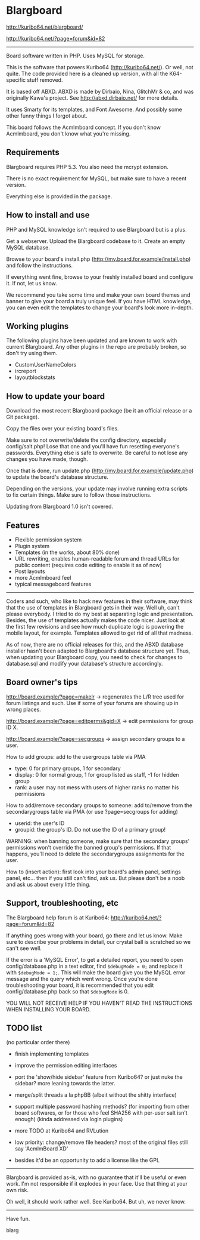 # Blargboard

http://kuribo64.net/blargboard/

http://kuribo64.net/?page=forum&id=82

-------------------------------------------------------------------------------

Board software written in PHP. Uses MySQL for storage.

This is the software that powers Kuribo64 (http://kuribo64.net/). Or well, not quite.
The code provided here is a cleaned up version, with all the K64-specific stuff removed.

It is based off ABXD. ABXD is made by Dirbaio, Nina, GlitchMr & co, and was originally
Kawa's project. See http://abxd.dirbaio.net/ for more details.

It uses Smarty for its templates, and Font Awesome. And possibly some other funny things 
I forgot about.

This board follows the Acmlmboard concept. If you don't know Acmlmboard, you don't know what you're missing.

## Requirements

Blargboard requires PHP 5.3. You also need the mcrypt extension.

There is no exact requirement for MySQL, but make sure to have a recent version.

Everything else is provided in the package.

## How to install and use

PHP and MySQL knowledge isn't required to use Blargboard but is a plus.

Get a webserver. Upload the Blargboard codebase to it. Create an empty MySQL database.

Browse to your board's install.php (http://my.board.for.example/install.php) and follow the instructions.

If everything went fine, browse to your freshly installed board and configure it. If not, let us know.

We recommend you take some time and make your own board themes and banner to give your board a truly unique feel.
If you have HTML knowledge, you can even edit the templates to change your board's look more in-depth.

## Working plugins

The following plugins have been updated and are known to work with current Blargboard. Any other plugins in the repo are probably broken, so don't try using them.

 * CustomUserNameColors
 * ircreport
 * layoutblockstats

## How to update your board

Download the most recent Blargboard package (be it an official release or a Git package).

Copy the files over your existing board's files.

Make sure to not overwrite/delete the config directory, especially config/salt.php! Lose that one and you'll have fun resetting everyone's passwords.
Everything else is safe to overwrite. Be careful to not lose any changes you have made, though.

Once that is done, run update.php (http://my.board.for.example/update.php) to update the board's database structure.

Depending on the versions, your update may involve running extra scripts to fix certain things. Make sure to follow those instructions.


Updating from Blargboard 1.0 isn't covered.

## Features

 * Flexible permission system
 * Plugin system
 * Templates (in the works, about 80% done)
 * URL rewriting, enables human-readable forum and thread URLs for public content (requires code editing to enable it as of now)
 * Post layouts
 * more Acmlmboard feel
 * typical messageboard features

-------------------------------------------------------------------------------

Coders and such, who like to hack new features in their software, may think that the use
of templates in Blargboard gets in their way. Well uh, can't please everybody. I tried to
do my best at separating logic and presentation. Besides, the use of templates actually
makes the code nicer. Just look at the first few revisions and see how much duplicate logic
is powering the mobile layout, for example. Templates allowed to get rid of all that madness.

As of now, there are no official releases for this, and the ABXD database installer hasn't
been adapted to Blargboard's database structure yet. Thus, when updating your Blargboard
copy, you need to check for changes to database.sql and modify your database's structure
accordingly.

## Board owner's tips

http://board.example/?page=makelr -> regenerates the L/R tree used for forum listings and such.
Use if some of your forums are showing up in wrong places.

http://board.example/?page=editperms&gid=X -> edit permissions for group ID X.

http://board.example/?page=secgroups -> assign secondary groups to a user.


How to add groups: add to the usergroups table via PMA
 * type: 0 for primary groups, 1 for secondary
 * display: 0 for normal group, 1 for group listed as staff, -1 for hidden group
 * rank: a user may not mess with users of higher ranks no matter his permissions

 
How to add/remove secondary groups to someone: add to/remove from the secondarygroups table via PMA (or use ?page=secgroups for adding)
 * userid: the user's ID
 * groupid: the group's ID. Do not use the ID of a primary group!
 
WARNING: when banning someone, make sure that the secondary groups' permissions won't override the banned group's permissions. If that happens, you'll need to delete the secondarygroups assignments for the user.


How to (insert action): first look into your board's admin panel, settings panel, etc... then if you still can't find, ask us. But please don't be a noob and ask us about every little thing.

## Support, troubleshooting, etc

The Blargboard help forum is at Kuribo64: http://kuribo64.net/?page=forum&id=82

If anything goes wrong with your board, go there and let us know. Make sure to describe your problems in detail, our crystal ball is scratched so we can't see well.

If the error is a 'MySQL Error', to get a detailed report, you need to open config/database.php in a text editor, find `$debugMode = 0;` and replace it with `$debugMode = 1;`. 
This will make the board give you the MySQL error message and the query which went wrong. Once you're done troubleshooting your board, it is recommended that you edit config/database.php back so that `$debugMode` is 0.

YOU WILL NOT RECEIVE HELP IF YOU HAVEN'T READ THE INSTRUCTIONS WHEN INSTALLING YOUR BOARD.

## TODO list

(no particular order there)

 * finish implementing templates
 * improve the permission editing interfaces
 * port the 'show/hide sidebar' feature from Kuribo64? or just nuke the sidebar? more leaning towards the latter.
 * merge/split threads a la phpBB (albeit without the shitty interface)
 * support multiple password hashing methods? (for importing from other board softwares, or for those who feel SHA256 with per-user salt isn't enough) (kinda addressed via login plugins)
 * more TODO at Kuribo64 and RVLution
 
 * low priority: change/remove file headers? most of the original files still say 'AcmlmBoard XD'
 * besides it'd be an opportunity to add a license like the GPL

-------------------------------------------------------------------------------

Blargboard is provided as-is, with no guarantee that it'll be useful or even work. I'm not
responsible if it explodes in your face. Use that thing at your own risk.

Oh well, it should work rather well. See Kuribo64. But uh, we never know.

-------------------------------------------------------------------------------

Have fun.

blarg
